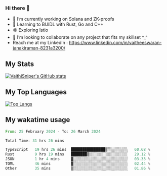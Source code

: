 ### Hi there 👋

- 🔭 I’m currently working on Solana and ZK-proofs
- 📖 Learning to BUIDL with Rust, Go and C++
- 🕸️ Exploring Istio
- 👯 I’m looking to collaborate on any project that fits my skillset ^_^
- Reach me at my LinkedIn : https://www.linkedin.com/in/vaitheeswaran-janakiraman-8231a3200/

## My Stats
[![VaithiSniper's GitHub stats](https://github-readme-stats.vercel.app/api?username=VaithiSniper&hide=stars&theme=radical)](https://github.com/anuraghazra/github-readme-stats)

## My Top Languages

[![Top Langs](https://github-readme-stats.vercel.app/api/top-langs/?username=VaithiSniper&layout=compact)](https://github.com/anuraghazra/github-readme-stats)

## My wakatime usage

<!--START_SECTION:waka-->

```rust
From: 25 February 2024 - To: 26 March 2024

Total Time: 31 hrs 26 mins

TypeScript   19 hrs 26 mins  ███████████████▒░░░░░░░░░   60.68 %
Rust         9 hrs 19 mins   ███████▒░░░░░░░░░░░░░░░░░   29.12 %
JSON         1 hr 4 mins     ▓░░░░░░░░░░░░░░░░░░░░░░░░   03.33 %
TOML         46 mins         ▓░░░░░░░░░░░░░░░░░░░░░░░░   02.44 %
Other        35 mins         ▒░░░░░░░░░░░░░░░░░░░░░░░░   01.86 %
```

<!--END_SECTION:waka-->
